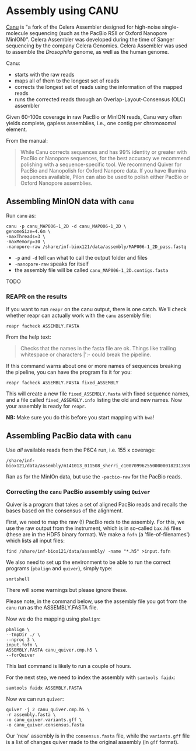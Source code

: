 Assembly using CANU
===================

[Canu](http://canu.readthedocs.io/en/stable/) is "a fork of the Celera 
Assembler designed for high-noise single-molecule sequencing (such as the 
PacBio RSII or Oxford Nanopore MinION)". Celera Assembler was developed 
during the time of Sanger sequencing by the company Celera Genomics. Celera 
Assembler was used to assemble the *Drosophila* genome, as well as the human 
genome.


Canu:

* starts with the raw reads
* maps all of them to the longest set of reads
* corrects the longest set of reads using the information of the mapped reads
* runs the corrected reads through an Overlap-Layout-Consensus (OLC) assembler

Given 60-100x coverage in raw PacBio or MinION reads, Canu very often yields 
complete, gapless assemblies, i.e., one contig per chromosomal element. 

From the manual:

>While Canu corrects sequences and has 99% identity or greater with PacBio or 
>Nanopore sequences, for the best accuracy we recommend polishing with a 
>sequence-specific tool. We recommend Quiver for PacBio and Nanopolish for 
>Oxford Nanpore data.
>If you have Illumina sequences available, Pilon can also be used to polish 
>either PacBio or Oxford Nanopore assemblies.



## Assembling MinION data with `canu`

Run `canu` as:

```
canu -p canu_MAP006-1_2D -d canu_MAP006-1_2D \
genomeSize=4.6m \
-maxThreads=3 \
-maxMemory=30 \
-nanopore-raw /share/inf-biox121/data/assembly/MAP006-1_2D_pass.fastq
```
* `-p` and `-d` tell `can` what to call the output folder and files
* `-nanopore-raw` speaks for itself
* the assembly file will be called `canu_MAP006-1_2D.contigs.fasta`

TODO
### REAPR on the results

If you want to run `reapr` on the canu output, there is one catch. We'll check 
whether reapr can actually work with the `canu` assembly file:

```
reapr facheck ASSEMBLY.FASTA
```

From the help text:
>Checks that the names in the fasta file are ok.  Things like
trailing whitespace or characters |':- could break the pipeline.

If this command warns about one or more names of sequences breaking the 
pipeline, you can have the program fix it for you:

```
reapr facheck ASSEMBLY.FASTA fixed_ASSEMBLY
```

This will create a new file `fixed_ASSEMBLY.fasta` with fixed sequence names, 
and a file called `fixed_ASSEMBLY.info` listing the old and new names. Now 
your assembly is ready for `reapr`.

**NB:** Make sure you do this before you start mapping with `bwa`!

## Assembling PacBio data with `canu`

Use *all* available reads from the P6C4 run, i.e. 155 x coverage:

```
/share/inf-biox121/data/assembly/m141013_011508_sherri_c100709962550000001823135904221533_s1_p0.filtered_subreads.fastq
```
Ran as for the MinIOn data, but use the `-pacbio-raw` for the PacBio reads.

### Correcting the `canu` PacBio assembly using `Quiver`

Quiver is a program that takes a set of aligned PacBio reads and recalls the 
bases based on the consensus of the alignment.

First, we need to map the raw (!) PacBio reds to the assembly. For this, we 
use the raw output from the instrument, which is in so-called `bax.h5` files 
(these are in the HDF5 binary format). We make a `fofn` (a 'file-of-filenames') 
which lists all input files:


```
find /share/inf-biox121/data/assembly/ -name "*.h5" >input.fofn
```

We also need to set up the environment to be able to run the correct programs 
(`pbalign` and `quiver`), simply type:

```
smrtshell
```

There will some warnings but please ignore these.

Please note, in the command below, use the assembly file you got from the `canu`
run as the ASSEMBLY.FASTA file.

Now we do the mapping using `pbalign`:
```
pbalign \
--tmpDir ./ \
--nproc 3 \
input.fofn \
ASSEMBLY.FASTA canu_quiver.cmp.h5 \
--forQuiver
```
This last command is likely to run a couple of hours.

For the next step, we need to index the assembly with `samtools faidx`:

```        
samtools faidx ASSEMBLY.FASTA
```

Now we can run `quiver`:

```
quiver -j 2 canu_quiver.cmp.h5 \
-r assembly.fasta \
-o canu_quiver.variants.gff \
-o canu_quiver.consensus.fasta
```

Our 'new' assembly is in the `consensus.fasta` file, while the `variants.gff` 
file is a list of changes quiver made to the original assembly (in `gff` format).